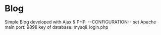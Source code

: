 # Blog
Simple Blog developed with Ajax &amp; PHP. 
--CONFIGURATION--
set Apache main port: 9898
key of database: mysqli_login.php

